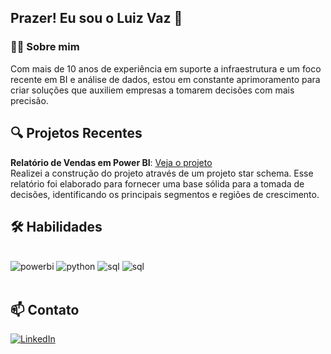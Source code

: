 ## Prazer! Eu sou o Luiz Vaz 👋

### 🧑‍💻 Sobre mim
Com mais de 10 anos de experiência em suporte a infraestrutura e um foco recente em BI e análise de dados, estou em constante aprimoramento para criar soluções  que auxiliem empresas a tomarem decisões com mais precisão.

## 🔍 Projetos Recentes

**Relatório de Vendas em Power BI**: [Veja o projeto](https://github.com/luiz-vaz/projeto-dio-powerbi-relatorio-modulo5)  
  Realizei a construção do projeto através de um projeto star schema. Esse relatório foi elaborado para fornecer uma base sólida para a tomada de decisões, identificando os principais segmentos e regiões de crescimento.

## 🛠️ Habilidades

<div style="display: inline_block"></br>
    <img alingn="center" alt="powerbi" src="https://img.shields.io/badge/PowerBI-F2C811?style=for-the-badge&logo=Power%20BI&logoColor=white" />
    <img alingn="center" alt="python" src="https://img.shields.io/badge/Python-FFD43B?style=for-the-badge&logo=python&logoColor=blue" />
    <img alingn="center" alt="sql" src="https://img.shields.io/badge/MySQL-005C84?style=for-the-badge&logo=mysql&logoColor=white" />
     <img alingn="center" alt="sql" src="https://img.shields.io/badge/powershell-5391FE?style=for-the-badge&logo=powershell&logoColor=white" />

</div></br>

## 📫 Contato

[![LinkedIn](https://img.shields.io/badge/linkedin-%230077B5.svg?style=for-the-badge&logo=linkedin&logoColor=white)](https://www.linkedin.com/in/luiz-henrique-vaz/)
